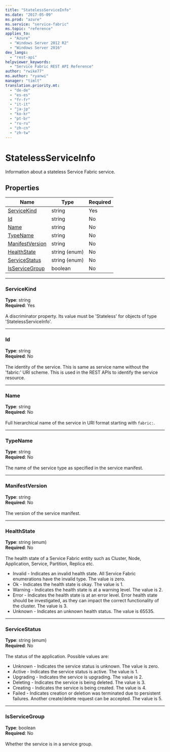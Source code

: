 ```yaml
---
title: "StatelessServiceInfo"
ms.date: "2017-05-09"
ms.prod: "azure"
ms.service: "service-fabric"
ms.topic: "reference"
applies_to: 
  - "Azure"
  - "Windows Server 2012 R2"
  - "Windows Server 2016"
dev_langs: 
  - "rest-api"
helpviewer_keywords: 
  - "Service Fabric REST API Reference"
author: "rwike77"
ms.author: "ryanwi"
manager: "timlt"
translation.priority.mt: 
  - "de-de"
  - "es-es"
  - "fr-fr"
  - "it-it"
  - "ja-jp"
  - "ko-kr"
  - "pt-br"
  - "ru-ru"
  - "zh-cn"
  - "zh-tw"
---
```

# StatelessServiceInfo

Information about a stateless Service Fabric service.

## Properties
| Name | Type | Required |
| --- | --- | --- |
| [ServiceKind](#servicekind) | string | Yes |
| [Id](#id) | string | No |
| [Name](#name) | string | No |
| [TypeName](#typename) | string | No |
| [ManifestVersion](#manifestversion) | string | No |
| [HealthState](#healthstate) | string (enum) | No |
| [ServiceStatus](#servicestatus) | string (enum) | No |
| [IsServiceGroup](#isservicegroup) | boolean | No |

____
### ServiceKind
__Type__: string <br/>
__Required__: Yes <br/>
<br/>
A discriminator property. Its value must be 'Stateless' for objects of type 'StatelessServiceInfo'.

____
### Id
__Type__: string <br/>
__Required__: No<br/>
<br/>
The identity of the service. This is same as service name without the 'fabric:' URI scheme. This is used in the REST APIs to identify the service resource.

____
### Name
__Type__: string <br/>
__Required__: No<br/>
<br/>
Full hierarchical name of the service in URI format starting with `fabric:`.

____
### TypeName
__Type__: string <br/>
__Required__: No<br/>
<br/>
The name of the service type as specified in the service manifest.

____
### ManifestVersion
__Type__: string <br/>
__Required__: No<br/>
<br/>
The version of the service manifest.

____
### HealthState
__Type__: string (enum) <br/>
__Required__: No<br/>
<br/>
The health state of a Service Fabric entity such as Cluster, Node, Application, Service, Partition, Replica etc.

  - Invalid - Indicates an invalid health state. All Service Fabric enumerations have the invalid type. The value is zero.
  - Ok - Indicates the health state is okay. The value is 1.
  - Warning - Indicates the health state is at a warning level. The value is 2.
  - Error - Indicates the health state is at an error level. Error health state should be investigated, as they can impact the correct functionality of the cluster. The value is 3.
  - Unknown - Indicates an unknown health status. The value is 65535.


____
### ServiceStatus
__Type__: string (enum) <br/>
__Required__: No<br/>
<br/>
The status of the application. Possible values are:

- Unknown - Indicates the service status is unknown. The value is zero.
- Active - Indicates the service status is active. The value is 1.
- Upgrading - Indicates the service is upgrading. The value is 2.
- Deleting - Indicates the service is being deleted. The value is 3.
- Creating - Indicates the service is being created. The value is 4.
- Failed - Indicates creation or deletion was terminated due to persistent failures. Another create/delete request can be accepted. The value is 5.


____
### IsServiceGroup
__Type__: boolean <br/>
__Required__: No<br/>
<br/>
Whether the service is in a service group.
